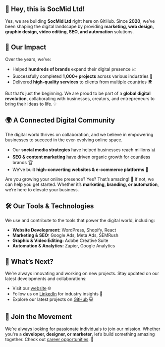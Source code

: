 ## 🚀 Hey, this is SocMid Ltd!  

Yes, we are building **SocMid Ltd** right here on GitHub. Since **2020**, we’ve been shaping the digital landscape by providing **marketing, web design, graphic design, video editing, SEO, and automation** solutions.  

## 🌟 Our Impact  

Over the years, we’ve:  

- Helped **hundreds of brands** expand their digital presence 📈  
- Successfully completed **1,000+ projects** across various industries 🎯  
- Delivered **high-quality services** to clients from multiple countries 🌍  

But that’s just the beginning. We are proud to be part of a **global digital revolution**, collaborating with businesses, creators, and entrepreneurs to bring their ideas to life. 💡  

## 🌍 A Connected Digital Community  

The digital world thrives on collaboration, and we believe in empowering businesses to succeed in the ever-evolving online space.  

- Our **social media strategies** have helped businesses reach millions 📊  
- **SEO & content marketing** have driven organic growth for countless brands 🏆  
- We’ve built **high-converting websites & e-commerce platforms** 🛒  

Are you growing your online presence? Yes? That’s amazing! 🎸 If not, we can help you get started. Whether it’s **marketing, branding, or automation**, we’re here to elevate your business.  

## 🛠️ Our Tools & Technologies  

We use and contribute to the tools that power the digital world, including:  

- **Website Development:** WordPress, Shopify, React  
- **Marketing & SEO:** Google Ads, Meta Ads, SEMRush  
- **Graphic & Video Editing:** Adobe Creative Suite  
- **Automation & Analytics:** Zapier, Google Analytics  

## 📌 What’s Next?  

We’re always innovating and working on new projects. Stay updated on our latest developments and collaborations:  

- Visit our [website](https://socmid.com/) 🌐  
- Follow us on [LinkedIn](https://linkedin.com/company/socmid) for industry insights 📢  
- Explore our latest projects on [GitHub](https://github.com/socmid) 💻  

## 💼 Join the Movement  

We’re always looking for passionate individuals to join our mission. Whether you're a **developer, designer, or marketer**, let’s build something amazing together. Check out [career opportunities](https://socmid.com/careers). 🙌  

